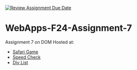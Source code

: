 [![Review Assignment Due Date](https://classroom.github.com/assets/deadline-readme-button-22041afd0340ce965d47ae6ef1cefeee28c7c493a6346c4f15d667ab976d596c.svg)](https://classroom.github.com/a/NPDM3uFp)
# WebApps-F24-Assignment-7
Assignment 7 on DOM
Hosted at:

- [Safari Game](https://github.com/44-563-WebApps-F24/44563-webapps-f24-assignment7-saivinay2223/safari.html)
- [Speed Check](https://github.com/44-563-WebApps-F24/44563-webapps-f24-assignment7-saivinay2223/precision.html)
- [Div List](https://github.com/44-563-WebApps-F24/44563-webapps-f24-assignment7-saivinay222/divlist.html)
